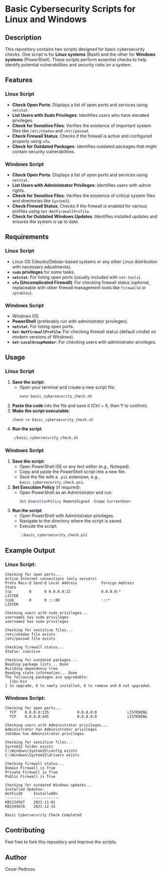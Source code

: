 # Basic Cybersecurity Scripts for Linux and Windows

## Description
This repository contains two scripts designed for basic cybersecurity checks. One script is for **Linux systems** (Bash) and the other for **Windows systems** (PowerShell). These scripts perform essential checks to help identify potential vulnerabilities and security risks on a system.

## Features

### Linux Script
- **Check Open Ports**: Displays a list of open ports and services using `netstat`.
- **List Users with Sudo Privileges**: Identifies users who have elevated privileges.
- **Check for Sensitive Files**: Verifies the existence of important system files like `/etc/shadow` and `/etc/passwd`.
- **Check Firewall Status**: Checks if the firewall is active and configured properly using `ufw`.
- **Check for Outdated Packages**: Identifies outdated packages that might contain security vulnerabilities.

### Windows Script
- **Check Open Ports**: Displays a list of open ports and services using `netstat`.
- **List Users with Administrator Privileges**: Identifies users with admin rights.
- **Check for Sensitive Files**: Verifies the existence of critical system files and directories like `System32`.
- **Check Firewall Status**: Checks if the firewall is enabled for various profiles using `Get-NetFirewallProfile`.
- **Check for Outdated Windows Updates**: Identifies installed updates and ensures the system is up to date.

## Requirements

### Linux Script
- Linux OS (Ubuntu/Debian-based systems or any other Linux distribution with necessary adjustments).
- **`sudo` privileges** for some tasks.
- **`netstat`**: For listing open ports (usually included with `net-tools`).
- **`ufw` (Uncomplicated Firewall)**: For checking firewall status (optional, replaceable with other firewall management tools like `firewalld` or `iptables`).

### Windows Script
- Windows OS.
- **PowerShell** (preferably run with administrator privileges).
- **`netstat`**: For listing open ports.
- **`Get-NetFirewallProfile`**: For checking firewall status (default cmdlet on modern versions of Windows).
- **`Get-LocalGroupMember`**: For checking users with administrator privileges.

## Usage

### Linux Script

1. **Save the script**:
   - Open your terminal and create a new script file:
     ```bash
     nano basic_cybersecurity_check.sh
     ```
2. **Paste the code** into the file and save it (Ctrl + X, then Y to confirm).
3. **Make the script executable**:
   ```bash
   chmod +x basic_cybersecurity_check.sh
   ```
4. **Run the script**:
   ```bash
   ./basic_cybersecurity_check.sh
   ```

### Windows Script

1. **Save the script**:
   - Open PowerShell ISE or any text editor (e.g., Notepad).
   - Copy and paste the PowerShell script into a new file.
   - Save the file with a `.ps1` extension, e.g., `basic_cybersecurity_check.ps1`.
2. **Set Execution Policy** (if required):
   - Open PowerShell as an Administrator and run:
     ```powershell
     Set-ExecutionPolicy RemoteSigned -Scope CurrentUser
     ```
3. **Run the script**:
   - Open PowerShell with Administrator privileges.
   - Navigate to the directory where the script is saved.
   - Execute the script:
     ```powershell
     .\basic_cybersecurity_check.ps1
     ```

## Example Output

### Linux Script:
```
Checking for open ports...
Active Internet connections (only servers)
Proto Recv-Q Send-Q Local Address           Foreign Address         State
tcp        0      0 0.0.0.0:22              0.0.0.0:*               LISTEN
tcp6       0      0 :::80                   :::*                    LISTEN

Checking users with sudo privileges...
username1 has sudo privileges
username2 has sudo privileges

Checking for sensitive files...
/etc/shadow file exists
/etc/passwd file exists

Checking firewall status...
Status: inactive

Checking for outdated packages...
Reading package lists... Done
Building dependency tree       
Reading state information... Done
The following packages are upgradable:
  libc-bin
1 to upgrade, 0 to newly installed, 0 to remove and 0 not upgraded.
```

### Windows Script:
```
Checking for open ports...
  TCP    0.0.0.0:135             0.0.0.0:0              LISTENING
  TCP    0.0.0.0:445             0.0.0.0:0              LISTENING

Checking users with Administrator privileges...
Administrator has Administrator privileges
JohnDoe has Administrator privileges

Checking for sensitive files...
System32 folder exists
C:\Windows\System32\config exists
C:\Windows\System32\drivers exists

Checking firewall status...
Domain Firewall is True
Private Firewall is True
Public Firewall is True

Checking for outdated Windows updates...
Installed Updates:
HotFixID     InstalledOn
--------     ------------
KB1234567    2021-11-01
KB2345678    2021-12-15

Basic Cybersecurity Check Completed
```

## Contributing
Feel free to fork this repository and improve the scripts.
## Author
Cezar Pedroso
